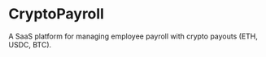 # CryptoPayroll
A SaaS platform for managing employee payroll with crypto payouts (ETH, USDC, BTC).
